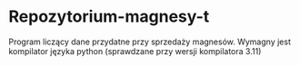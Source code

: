 # Repozytorium-magnesy-t

Program liczący dane przydatne przy sprzedaży magnesów.
Wymagny jest kompilator języka python (sprawdzane przy wersji kompilatora 3.11)